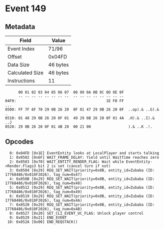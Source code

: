 # Event 149

## Metadata

| Field           | Value    |
|-----------------|----------|
| Event Index     | 71/96    |
| Offset          | 0x04FD   |
| Data Size       | 46 bytes |
| Calculated Size | 46 bytes |
| Instructions    | 11       |

```
      00 01 02 03 04 05 06 07  08 09 0A 0B 0C 0D 0E 0F
      -- -- -- -- -- -- -- --  -- -- -- -- -- -- -- --
04F0:                                         1E F0 FF               ...
0500: FF 7F 6F 70 29 0B 26 20  0F 01 47 29 0B 26 20 0F  ..op).& ..G).& .
0510: 01 48 29 0B 26 20 0F 01  49 29 0B 26 20 0F 01 4A  .H).& ..I).& ..J
0520: 29 0B 26 20 0F 01 4B 20  00 21 00                 ).& ..K .!.     
```

## Opcodes

```
  0: 0x04FD [0x1E] EventEntity looks at LocalPlayer and starts talking
  1: 0x0502 [0x6F] WAIT_FRAME_DELAY: Yield until WaitTime reaches zero
  2: 0x0503 [0x70] WAIT_ENTITY_RENDER_FLAG: Wait while EventEntity->Render.Flags3 bit 2 is set (cancel turn if not)
  3: 0x0504 [0x29] REQ_SET_WAIT(priority=0x0B, entity_id=Zubaba (ID: 17768486/0x010F2026), tag_num=0x47)
  4: 0x050B [0x29] REQ_SET_WAIT(priority=0x0B, entity_id=Zubaba (ID: 17768486/0x010F2026), tag_num=0x48)
  5: 0x0512 [0x29] REQ_SET_WAIT(priority=0x0B, entity_id=Zubaba (ID: 17768486/0x010F2026), tag_num=0x49)
  6: 0x0519 [0x29] REQ_SET_WAIT(priority=0x0B, entity_id=Zubaba (ID: 17768486/0x010F2026), tag_num=0x4A)
  7: 0x0520 [0x29] REQ_SET_WAIT(priority=0x0B, entity_id=Zubaba (ID: 17768486/0x010F2026), tag_num=0x4B)
  8: 0x0527 [0x20] SET_CLI_EVENT_UC_FLAG: Unlock player control
  9: 0x0529 [0x21] END_EVENT
 10: 0x052A [0x00] END_REQSTACK()
```

